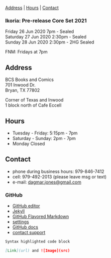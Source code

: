 [Address](bcsaddr.md) | 
[Hours](bcshrs.md) | 
[Contact](bcscon.md)   

### Ikoria: Pre-release Core Set 2021   
Friday 26 Jun 2020 7pm - Sealed   
Saturday 27 Jun 2020 2:30pm - Sealed   
Sunday 28 Jun 2020 2:30pm - 2HG Sealed   

FNM: Fridays at 7pm
   
## Address
BCS Books and Comics  
701 Inwood Dr.  
Bryan, TX 77802  

Corner of Texas and Inwood  
1 block north of Cafe Eccell  

## Hours

* Tuesday - Friday: 5:15pm - 7pm   
* Saturday - Sunday: 2pm - 7pm   
* Monday Closed   

## Contact

* phone during business hours: 979-846-7412   
* cell: 979-492-2013 (please leave msg or text)   
* e-mail: dagmar.jones@gmail.com

### GitHub

* [GitHub editor](https://github.com/timesmith/timesmith.github.io/edit/master/index.md)
* [Jekyll](https://jekyllrb.com/)
* [GitHub Flavored Markdown](https://guides.github.com/features/mastering-markdown/)
* [settings](https://github.com/timesmith/timesmith.github.io/settings)
* [GitHub docs](https://help.github.com/categories/github-pages-basics/)
* [contact support](https://github.com/contact)

```markdown
Syntax highlighted code block

[Link](url) and ![Image](src)
```
